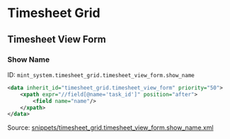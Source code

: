 # Timesheet Grid
## Timesheet View Form  
### Show Name  
ID: `mint_system.timesheet_grid.timesheet_view_form.show_name`  
```xml
<data inherit_id="timesheet_grid.timesheet_view_form" priority="50">
    <xpath expr="//field[@name='task_id']" position="after">
        <field name="name"/>
    </xpath>
</data>

```
Source: [snippets/timesheet_grid.timesheet_view_form.show_name.xml](https://github.com/Mint-System/Odoo-Build/tree/16.0/snippets/timesheet_grid.timesheet_view_form.show_name.xml)

